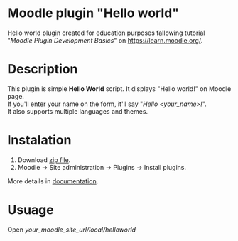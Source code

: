 # Moodle plugin "Hello world"
Hello world plugin created for education purposes fallowing tutorial
"*Moodle Plugin Development Basics*" on https://learn.moodle.org/.

# Description
This plugin is simple **Hello World** script. It displays "Hello world!" on Moodle page.<br>
If you'll enter your name on the form, it'll say "*Hello <your_name>!*".<br>
It also supports multiple languages and themes.

# Instalation
1. Download [zip file](https://github.com/klebann/Moodle-Plugin-Helloworld/archive/main.zip).
2. Moodle -> Site administration -> Plugins -> Install plugins.

More details in [documentation](https://docs.moodle.org/39/en/Installing_plugins#Installing_a_plugin).

# Usuage
Open *your_moodle_site_url/local/helloworld*
